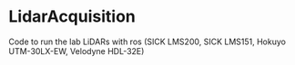 # LidarAcquisition
Code to run the lab LiDARs with ros (SICK LMS200, SICK LMS151, Hokuyo UTM-30LX-EW, Velodyne HDL-32E)
